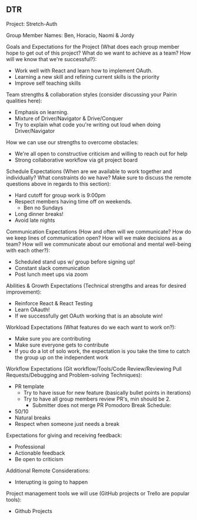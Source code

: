 ## DTR

Project: Stretch-Auth

Group Member Names: Ben, Horacio, Naomi & Jordy

Goals and Expectations for the Project (What does each group member hope to get out of this project? What do we want to achieve as a team? How will we know that we're successful?):
* Work well with React and learn how to implement OAuth.
* Learning a new skill and refining current skills is the priority
* Improve self teaching skills

Team strengths & collaboration styles (consider discussing your Pairin qualities here):
* Emphasis on learning.
* Mixture of Driver/Navigator & Drive/Conquer
* Try to explain what code you're writing out loud when doing Driver/Navigator

How we can use our strengths to overcome obstacles:
* We're all open to constructive criticism and willing to reach out for help
* Strong collaborative workflow via git project board

Schedule Expectations (When are we available to work together and individually? What constraints do we have? Make sure to discuss the remote questions above in regards to this section):
* Hard cutoff for group work is 9:00pm
* Respect members having time off on weekends.
  * Ben no Sundays
* Long dinner breaks!
* Avoid late nights

Communication Expectations (How and often will we communicate? How do we keep lines of communication open? How will we make decisions as a team? How will we communicate about our emotional and mental well-being with each other?):
* Scheduled stand ups w/ group before signing up!
* Constant slack communication
* Post lunch meet ups via zoom

Abilities & Growth Expectations (Technical strengths and areas for desired improvement):
* Reinforce React & React Testing
* Learn OAauth!
* If we successfully get OAuth working that is an absolute win!

Workload Expectations (What features do we each want to work on?):
* Make sure you are contributing
* Make sure everyone gets to contribute
* If you do a lot of solo work, the expectation is you take the time to catch the group up on the independent work

Workflow Expectations (Git workflow/Tools/Code Review/Reviewing Pull Requests/Debugging and Problem-solving Techniques):
* PR template
  * Try to have issue for new feature (basically bullet points in iterations)
  * Try to have all group members review PR's, min should be 2.
 	* Submitter does not merge PR
Pomodoro Break Schedule:
* 50/10
* Natural breaks
* Respect when someone just needs a break

Expectations for giving and receiving feedback:
* Professional
* Actionable feedback
* Be open to criticism

Additional Remote Considerations:
* Interupting is going to happen

Project management tools we will use (GitHub projects or Trello are popular tools):
* Github Projects
